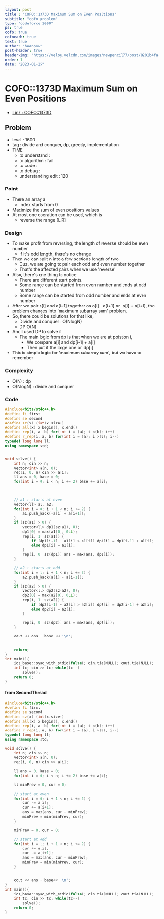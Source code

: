 ```yaml
---
layout: post
title : "COFO::1373D Maximum Sum on Even Positions"
subtitle: "cofo problem"
type: "codeforce 1600"
ps: true
cofo: true
cofoeach: true
text: true
author: "beenpow"
post-header: true
header-img: "https://velog.velcdn.com/images/newpencil77/post/8201b4fa-b91d-4f4f-abea-aca7a398fed8/back%20to%20basics.jpg"
order: 1
date: "2023-01-25"
---
```

# COFO::1373D Maximum Sum on Even Positions
- [Link : COFO::1373D](https://codeforces.com/problemset/problem/1373/D)


## Problem 

- level : 1600
- tag : divide and conquer, dp, greedy, implementation
- TIME
  - to understand    : 
  - to algorithm     : fail
  - to code          : 
  - to debug         : 
  - understanding edit : 120

### Point
- There an array a
  - Index starts from 0
- Maximize the sum of even positions values
- At most one operation can be used, which is
  - reverse the range [L:R]

### Design
- To make profit from reversing, the length of reverse should be even number
  - If it's odd length, there's no change
- Then we can split n into a few sections length of two
  - Cuz, we are going to pair each odd and even number together
  - That's the affected pairs when we use 'reverse'
- Also, there's one thing to notice
  - There are different start points.
  - Some range can be started from even number and ends at odd number
  - Some range can be started from odd number and ends at even number
- After we pair a[i] and a[i+1] together as a[i] - a[i+1] or -a[i] + a[i+1], the problem changes into 'maximum subarray sum' problem.
- So, there could be solutions for that like,
  - Divide and conquer : O(NlogN)
  - DP O(N)
- And I used DP to solve it
  - The main logic from dp is that when we are at poistion i,
    - We compare a[i] and dp[i-1] + a[i]
    - Then put it the large one on dp[i]
- This is simple logic for 'maximum subarray sum', but we have to remember

### Complexity
- O(N) : dp
- O(NlogN) : divide and conquer

### Code


```cpp
#include<bits/stdc++.h>
#define fi first
#define se second
#define sz(x) (int)x.size()
#define all(x) x.begin(), x.end()
#define rep(i, a, b) for(int i = (a); i <(b); i++)
#define r_rep(i, a, b) for(int i = (a); i >(b); i--)
typedef long long ll;
using namespace std;


void solve() {
    int n; cin >> n;
    vector<int> a(n, 0);
    rep(i, 0, n) cin >> a[i];
    ll ans = 0, base = 0;
    for(int i = 0; i < n; i += 2) base += a[i];
    
    
    
    // a1 : starts at even
    vector<ll> a1, a2;
    for(int i = 0; i + 1 < n; i += 2) {
        a1.push_back(-a[i] + a[i+1]);
    }
    if (sz(a1) > 0) {
        vector<ll> dp1(sz(a1), 0);
        dp1[0] = max(a1[0], 0LL);
        rep(i, 1, sz(a1)) {
            if (dp1[i-1] + a1[i] > a1[i]) dp1[i] = dp1[i-1] + a1[i];
            else dp1[i] = a1[i];
        }
        rep(i, 0, sz(dp1)) ans = max(ans, dp1[i]);
    }
    
    // a2 : starts at odd
    for(int i = 1; i + 1 < n; i += 2) {
        a2.push_back(a[i] - a[i+1]);
    }
    if (sz(a2) > 0) {
        vector<ll> dp2(sz(a2), 0);
        dp2[0] = max(a2[0], 0LL);
        rep(i, 1, sz(a2)) {
            if (dp2[i-1] + a2[i] > a2[i]) dp2[i] = dp2[i-1] + a2[i];
            else dp2[i] = a2[i];
        }
        
        rep(i, 0, sz(dp2)) ans = max(ans, dp2[i]);
    }

    cout << ans + base << '\n';
    
    
    return;
}
int main(){
    ios_base::sync_with_stdio(false); cin.tie(NULL); cout.tie(NULL);
    int tc; cin >> tc; while(tc--)
        solve();
    return 0;
}
```

#### from SecondThread

```cpp
#include<bits/stdc++.h>
#define fi first
#define se second
#define sz(x) (int)x.size()
#define all(x) x.begin(), x.end()
#define rep(i, a, b) for(int i = (a); i <(b); i++)
#define r_rep(i, a, b) for(int i = (a); i >(b); i--)
typedef long long ll;
using namespace std;

void solve() {
    int n; cin >> n;
    vector<int> a(n, 0);
    rep(i, 0, n) cin >> a[i];
    
    ll ans = 0, base = 0;
    for(int i = 0; i < n; i += 2) base += a[i];
    
    ll minPrev = 0, cur = 0;
    
    // start at even
    for(int i = 0; i + 1 < n; i += 2) {
        cur -= a[i];
        cur += a[i+1];
        ans = max(ans, cur - minPrev);
        minPrev = min(minPrev, cur);
    }
    
    minPrev = 0, cur = 0;
    
    // start at odd
    for(int i = 1; i + 1 < n; i += 2) {
        cur += a[i];
        cur -= a[i+1];
        ans = max(ans, cur - minPrev);
        minPrev = min(minPrev, cur);
    }
    
    
    cout << ans + base<< '\n';
}
int main(){
    ios_base::sync_with_stdio(false); cin.tie(NULL); cout.tie(NULL);
    int tc; cin >> tc; while(tc--)
        solve();
    return 0;
}
```
